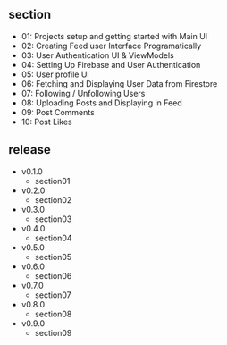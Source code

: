 ## section

- 01: Projects setup and getting started with Main UI
- 02: Creating Feed user Interface Programatically
- 03: User Authentication UI & ViewModels
- 04: Setting Up Firebase and User Authentication
- 05: User profile UI
- 06: Fetching and Displaying User Data from Firestore
- 07: Following / Unfollowing Users
- 08: Uploading Posts and Displaying in Feed
- 09: Post Comments
- 10: Post Likes

## release

- v0.1.0
  - section01
- v0.2.0
  - section02
- v0.3.0
  - section03
- v0.4.0
  - section04
- v0.5.0
  - section05
- v0.6.0
  - section06
- v0.7.0
  - section07
- v0.8.0
  - section08
- v0.9.0
  - section09
